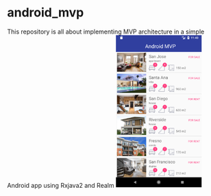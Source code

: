 # android_mvp
This repository is all about implementing MVP architecture in a simple Android app using Rxjava2 and Realm
<img src="images/Screenshot.png" width="200">
